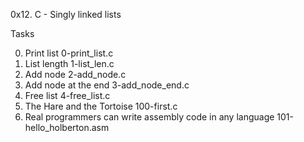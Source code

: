 0x12. C - Singly linked lists

Tasks

0. Print list
  0-print_list.c
1. List length
  1-list_len.c
2. Add node
  2-add_node.c
3. Add node at the end
  3-add_node_end.c
4. Free list
  4-free_list.c
5. The Hare and the Tortoise
  100-first.c
6. Real programmers can write assembly code in any language
  101-hello_holberton.asm
